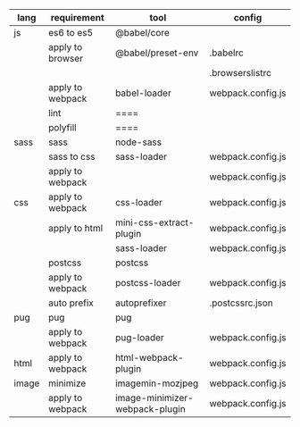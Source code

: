 | lang  | requirement      | tool                           | config            |
| ----- | ---------------- | ------------------------------ | ----------------- |
| js    | es6 to es5       | @babel/core                    |                   |
|       | apply to browser | @babel/preset-env              | .babelrc          |
|       |                  |                                | .browserslistrc   |
|       | apply to webpack | babel-loader                   | webpack.config.js |
|       | lint             | ====                           |                   |
|       | polyfill         | ====                           |                   |
| sass  | sass             | node-sass                      |                   |
|       | sass to css      | sass-loader                    | webpack.config.js |
|       | apply to webpack |                                | webpack.config.js |
| css   | apply to webpack | css-loader                     | webpack.config.js |
|       | apply to html    | mini-css-extract-plugin        | webpack.config.js |
|       |                  | sass-loader                    | webpack.config.js |
|       | postcss          | postcss                        |                   |
|       | apply to webpack | postcss-loader                 | webpack.config.js |
|       | auto prefix      | autoprefixer                   | .postcssrc.json   |
| pug   | pug              | pug                            |                   |
|       | apply to webpack | pug-loader                     | webpack.config.js |
| html  | apply to webpack | html-webpack-plugin            | webpack.config.js |
| image | minimize         | imagemin-mozjpeg               | webpack.config.js |
|       | apply to webpack | image-minimizer-webpack-plugin | webpack.config.js |
